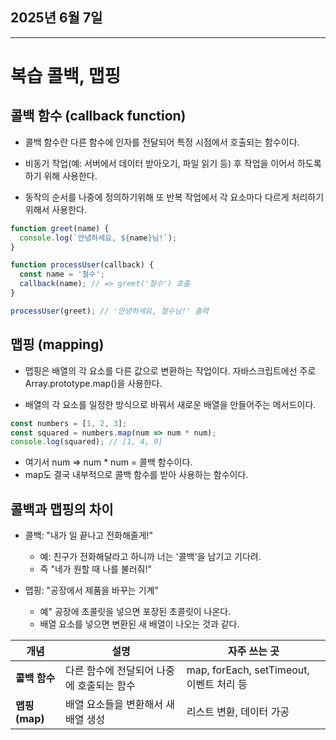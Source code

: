 ## 2025년 6월 7일

---


# 복습 콜백, 맵핑


##  콜백 함수 (callback function)

- 콜백 함수란 다른 함수에 인자를 전달되어 특정 시점에서 호출되는 함수이다.

- 비동기 작업(예: 서버에서 데이터 받아오기, 파일 읽기 등) 후 작업을 이어서 하도록 하기 위해 사용한다.
- 동작의 순서를 나중에 정의하기위해 또 반복 작업에서 각 요소마다 다르게 처리하기 위해서 사용한다.

```js
function greet(name) {
  console.log(`안녕하세요, ${name}님!`);
}

function processUser(callback) {
  const name = '철수';
  callback(name); // => greet('철수') 호출
}

processUser(greet); // '안녕하세요, 철수님!' 출력
```


## 맵핑 (mapping)

- 맵핑은 배열의 각 요소를 다른 값으로 변환하는 작업이다. 자바스크립트에선 주로  Array.prototype.map()을 사용한다.

- 배열의 각 요소를 일정한 방식으로 바꿔서 새로운 배열을 만들어주는 메서드이다.
```js
const numbers = [1, 2, 3];
const squared = numbers.map(num => num * num);
console.log(squared); // [1, 4, 9]
```
  - 여기서 num => num * num = 콜백 함수이다.
  - map도 결국 내부적으로 콜백 함수를 받아 사용하는 함수이다.

## 콜백과 맵핑의 차이

- 콜백: "내가 일 끝나고 전화해줄게!"
  - 예: 친구가 전화해달라고 하니까 너는 '콜백'을 남기고 기다려.
  -  즉 "네가 원할 때 나를 불러줘!"
 
- 맵핑: "공장에서 제품을 바꾸는 기계"
  -  예" 공장에 초콜릿을 넣으면 포장된 초콜릿이 나온다.
  -  배열 요소를 넣으면 변환된 새 배열이 나오는 것과 같다.

 | 개념          | 설명                      | 자주 쓰는 곳                            |
| ----------- | ----------------------- | ---------------------------------- |
| **콜백 함수**   | 다른 함수에 전달되어 나중에 호출되는 함수 | map, forEach, setTimeout, 이벤트 처리 등 |
| **맵핑(map)** | 배열 요소들을 변환해서 새 배열 생성    | 리스트 변환, 데이터 가공                     |
